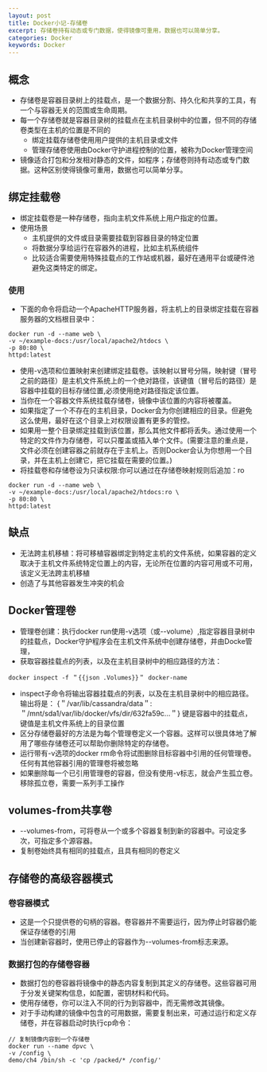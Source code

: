 ```yaml
---
layout: post
title: Docker小记-存储卷
excerpt: 存储卷持有动态或专门数据，使得镜像可重用，数据也可以简单分享。
categories: Docker
keywords: Docker
---
```

## 概念
- 存储卷是容器目录树上的挂载点，是一个数据分割、持久化和共享的工具，有一个与容器无关的范围或生命周期。
- 每一个存储卷就是容器目录树的挂载点在主机目录树中的位置，但不同的存储卷类型在主机的位置是不同的
    - 绑定挂载存储卷使用用户提供的主机目录或文件
    - 管理存储卷使用由Docker守护进程控制的位置，被称为Docker管理空间
- 镜像适合打包和分发相对静态的文件，如程序；存储卷则持有动态或专门数据。这种区别使得镜像可重用，数据也可以简单分享。

## 绑定挂载卷
- 绑定挂载卷是一种存储卷，指向主机文件系统上用户指定的位置。
- 使用场景
    - 主机提供的文件或目录需要挂载到容器目录的特定位置
    - 将数据分享给运行在容器外的进程，比如主机系统组件
    - 比较适合需要使用特殊挂载点的工作站或机器，最好在通用平台或硬件池避免这类特定的绑定。
### 使用
- 下面的命令将启动一个ApacheHTTP服务器，将主机上的目录绑定挂载在容器服务器的文档根目录中：
```
docker run -d --name web \
-v ~/example-docs:/usr/local/apache2/htdocs \
-p 80:80 \
httpd:latest
```
- 使用-v选项和位置映射来创建绑定挂载卷。该映射以冒号分隔，映射键（冒号之前的路径）是主机文件系统上的一个绝对路径，该键值（冒号后的路径）是容器中挂载的目标存储位置,必须使用绝对路径指定该位置。
- 当你在一个容器文件系统挂载存储卷，镜像中该位置的内容将被覆盖。
- 如果指定了一个不存在的主机目录，Docker会为你创建相应的目录。但避免这么使用，最好在这个目录上对权限设置有更多的管控。
- 如果用一整个目录绑定挂载到该位置，那么其他文件都将丢失。通过使用一个特定的文件作为存储卷，可以只覆盖或插入单个文件。(需要注意的重点是，文件必须在创建容器之前就存在于主机上。否则Docker会认为你想用一个目录，并在主机上创建它，把它挂载在需要的位置。)
- 将挂载卷和存储卷设为只读权限:你可以通过在存储卷映射规则后追加：ro
```
docker run -d --name web \
-v ~/example-docs:/usr/local/apache2/htdocs:ro \
-p 80:80 \
httpd:latest
```

## 缺点
- 无法跨主机移植：将可移植容器绑定到特定主机的文件系统，如果容器的定义取决于主机文件系统特定位置上的内容，无论所在位置的内容可用或不可用，该定义无法跨主机移植
- 创造了与其他容器发生冲突的机会

## Docker管理卷
- 管理卷创建：执行docker run使用-v选项（或--volume）,指定容器目录树中的挂载点，Docker守护程序会在主机文件系统中创建存储卷，并由Docke管理，
- 获取容器挂载点的列表，以及在主机目录树中的相应路径的方法：
```
docker inspect -f ＂{{json .Volumes}}＂ docker-name
```
- inspect子命令将输出容器挂载点的列表，以及在主机目录树中的相应路径。输出将是： {＂/var/lib/cassandra/data＂:＂/mnt/sda1/var/lib/docker/vfs/dir/632fa59c...＂} 键是容器中的挂载点，键值是主机文件系统上的目录位置
- 区分存储卷最好的方法是为每个管理卷定义一个容器。这样可以很具体地了解用了哪些存储卷还可以帮助你删除特定的存储卷。
- 运行带有-v选项的docker rm命令将试图删除目标容器中引用的任何管理卷。任何有其他容器引用的管理卷将被忽略
- 如果删除每一个已引用管理卷的容器，但没有使用-v标志，就会产生孤立卷。移除孤立卷，需要一系列手工操作

## volumes-from共享卷
- --volumes-from，可将卷从一个或多个容器复制到新的容器中。可设定多次，可指定多个源容器。
- 复制卷始终具有相同的挂载点，且具有相同的卷定义

## 存储卷的高级容器模式
### 卷容器模式
- 这是一个只提供卷的句柄的容器。卷容器并不需要运行，因为停止时容器仍能保证存储卷的引用
- 当创建新容器时，使用已停止的容器作为--volumes-from标志来源。
### 数据打包的存储卷容器
- 数据打包的卷容器将镜像中的静态内容复制到其定义的存储卷。这些容器可用于分发关键架构信息，如配置，密钥材料和代码。
- 使用存储卷，你可以注入不同的行为到容器中，而无需修改其镜像。
- 对于手动构建的镜像中包含的可用数据，需要复制出来，可通过运行和定义存储卷，并在容器启动时执行cp命令：

```
// 复制镜像内容到一个存储卷
docker run --name dpvc \
-v /config \
demo/ch4 /bin/sh -c 'cp /packed/* /config/'
```

